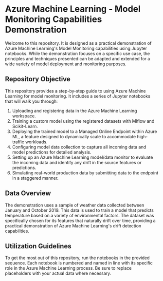 # Azure Machine Learning - Model Monitoring Capabilities Demonstration

Welcome to this repository. It is designed as a practical demonstration of Azure Machine Learning's Model Monitoring capabilities using Jupyter notebooks. While the demonstration focuses on a specific use case, the principles and techniques presented can be adapted and extended for a wide variety of model deployment and monitoring purposes.

## Repository Objective

This repository provides a step-by-step guide to using Azure Machine Learning for model monitoring. It includes a series of Jupyter notebooks that will walk you through:

1. Uploading and registering data in the Azure Machine Learning workspace.
2. Training a custom model using the registered datasets with Mlflow and Scikit-Learn.
3. Deploying the trained model to a Managed Online Endpoint within Azure ML, a feature designed to dynamically scale to accommodate high-traffic workloads.
4. Configuring model data collection to capture all incoming data and model predictions for detailed analysis.
5. Setting up an Azure Machine Learning model/data monitor to evaluate the incoming data and identify any drift in the source features or predictions.
6. Simulating real-world production data by submitting data to the endpoint in a staggered manner.
  
## Data Overview

The demonstration uses a sample of weather data collected between January and October 2019. This data is used to train a model that predicts temperature based on a variety of environmental factors. The dataset was specifically chosen for its features that naturally drift over time, providing a practical demonstration of Azure Machine Learning's drift detection capabilities.

## Utilization Guidelines

To get the most out of this repository, run the notebooks in the provided sequence. Each notebook is numbered and named in line with its specific role in the Azure Machine Learning process. Be sure to replace placeholders with your actual data where necessary.
